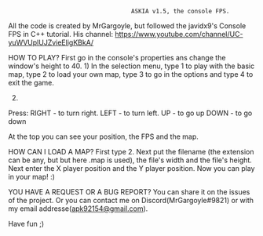                                        ASKIA v1.5, the console FPS.

All the code is created by MrGargoyle, but followed the javidx9's Console FPS in C++ tutorial.
His channel: https://www.youtube.com/channel/UC-yuWVUplUJZvieEligKBkA/

HOW TO PLAY?
First go in the console's properties ans change the window's height to 40.
1)
In the selection menu, type 1 to play with the basic map, type 2 to load your own map, type 3 to go in the options and type 4 to exit the game.

2)
Press:
RIGHT - to turn right.
LEFT  - to turn left.
UP    - to go up
DOWN  - to go down

At the top you can see your position, the FPS and the map.

HOW CAN I LOAD A MAP?
First type 2.
Next put the filename (the extension can be any, but but here .map is used), the file's width and the file's height.
Next enter the X player position and the Y player position.
Now you can play in your map! :)

YOU HAVE A REQUEST OR A BUG REPORT?
You can share it on the issues of the project. Or you can contact me on Discord(MrGargoyle#9821) or with my email addresse(apk92154@gmail.com).

Have fun ;)

